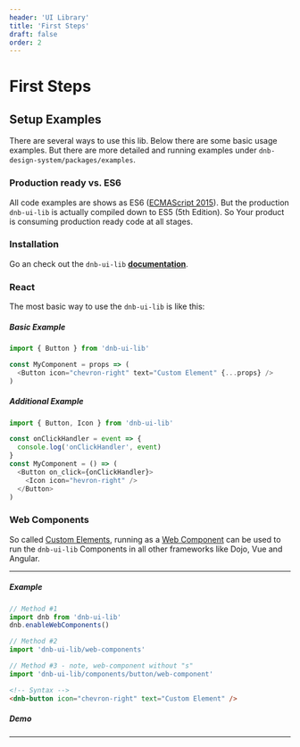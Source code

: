 ```yaml
---
header: 'UI Library'
title: 'First Steps'
draft: false
order: 2
---
```


# First Steps

## Setup Examples

There are several ways to use this lib. Below there are some basic usage examples. But there are more detailed and running examples under `dnb-design-system/packages/examples`.

### Production ready vs. ES6

All code examples are shows as ES6 ([ECMAScript 2015](https://en.wikipedia.org/wiki/ECMAScript)). But the production `dnb-ui-lib` is actually compiled down to ES5 (5th Edition). So Your product is consuming production ready code at all stages.

### Installation

Go an check out the `dnb-ui-lib` **[documentation](/uilib/usage/#Installation)**.

### React

The most basic way to use the `dnb-ui-lib` is like this:

##### Basic Example

```js
import { Button } from 'dnb-ui-lib'

const MyComponent = props => (
  <Button icon="chevron-right" text="Custom Element" {...props} />
)
```

##### Additional Example

```js
import { Button, Icon } from 'dnb-ui-lib'

const onClickHandler = event => {
  console.log('onClickHandler', event)
}
const MyComponent = () => (
  <Button on_click={onClickHandler}>
    <Icon icon="hevron-right" />
  </Button>
)
```

### Web Components

So called [Custom Elements](https://www.w3.org/TR/custom-elements/), running as a [Web Component](https://github.com/w3c/webcomponents/) can be used to run the `dnb-ui-lib` Components in all other frameworks like Dojo, Vue and Angular.

---

##### Example

```jsx
// Method #1
import dnb from 'dnb-ui-lib'
dnb.enableWebComponents()

// Method #2
import 'dnb-ui-lib/web-components'

// Method #3 - note, web-component without "s"
import 'dnb-ui-lib/components/button/web-component'
```

```html
<!-- Syntax -->
<dnb-button icon="chevron-right" text="Custom Element" />
```

##### Demo

<dnb-web-component>
  <dnb-button icon="chevron-right" text="Custom Element"></dnb-button>
</dnb-web-component>

---
